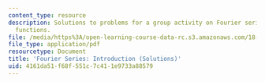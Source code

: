 ```yaml
---
content_type: resource
description: Solutions to problems for a group activity on Fourier series and periodic
  functions.
file: /media/https%3A/open-learning-course-data-rc.s3.amazonaws.com/18-03-differential-equations-spring-2010/4161da51f68f551c7c411e9733a88579_MIT18_03S10_rec_13_sol.pdf
file_type: application/pdf
resourcetype: Document
title: 'Fourier Series: Introduction (Solutions)'
uid: 4161da51-f68f-551c-7c41-1e9733a88579
---
```


